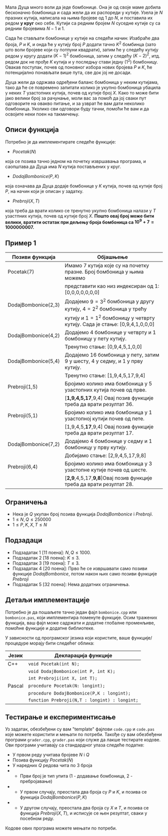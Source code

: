 Мала Дуца много воли да једе бомбонице. Она је од своје маме добила бесконачно бомбоница и сада жели да их распореди у кутије.
Узела је $N$ празних кутија, написала на њима бројеве од $1$ до $N$, и поставила их редом **у круг** око себе. Кутији са редним бројем $N$ суседне кутије су са редним бројевима $N-1$ и $1$. 

Сада ће стављати бомбонице у кутије на следећи начин: Изабраће два броја, $P$ и $K$, и онда ће у кутију број $P$ додати тачно $K^2$ бомбинца (зато што воли бројеве који су потпуни квадрати), затим ће у следећу кутију редом у кругу додати $(K-1)^2$ бомбоница, затим у следећу $(K-2)^2$, итд. редом док не прође $K$ кутија и у последњу стави једну ($1^2$) бомбоницу. 
Овакав поступак, почев од поновног избора нових бројева $P$ и $K$, ће потенцијално понављати више пута, све док јој не досади.

Дуца жели да одржава одређени баланс бомбоница у неким кутијама, тако да ће се повремено запитати колико је укупно бомбоница убацила у неких $T$ узастопних кутија, почев од кутије број $X$. Како то може бити јако велики број за рачунање, моли вас за помоћ да јој сваки пут одговорите на овакво питање, и за узврат ће вам дати неколико бомбоница. Уколико сви одговори буду тачни, помоћи ће вам и да освојите неки поен на такмичењу.

## Описи функција
Потребно је да имплементирате следеће функције:

* $Pocetak(N)$

која се позива тачно једном на почетку извршавања програма, и саопштава да Дуца има $N$ кутија постављених у круг.

* $DodajBombonice(P,K)$

која означава да Дуца додаје бомбонице у $K$ кутија, почев од кутије број $P$, на начин који је описан у задатку.

* $Prebroji(X,T)$

која треба да врати колико се тренутно укупно бомбоница налази у $Т$ узастпних кутија, почев од кутије број $X$.
**Пошто овај број може бити велики, вратити остатак при дељењу броја бомбоница са $10^9 + 7 = 1000000007$.**

## Пример 1

| Позиви функција  		| Објашњење				                                                       		  	| 
| --------------------- | --------------------------------------------------------------------------------------|
| Pocetak(7)       		| Имамо 7 кутија које су на почетку празне. Број бомбоница у њима можемо 				|
|						| представити као низ индексиран од 1:  [0,0,0,0,0,0,0]									|
| DodajBombonice(2,3)	| Додајемо $9=3^2$ бомбоница у другу кутију, $4=2^2$ бомбоница у трећу 					|
|						| кутију и $1=1^2$ бомбоницу у четврту кутију. Сада је стање: [0,9,4,1,0,0,0] 			|
| DodajBombonice(4,2)	| Додајемо $4$ бомбонице у четврту и $1$ бомбоницу у пету кутију. 						|
|						| Тренутно стање: [0,9,4,5,1,0,0]  														|
| DodajBombonice(5,4)	| Додајемо $16$ бомбоница у пету, затим $9$ у шесту, $4$ у седму, и $1$ у прву кутију. 	|
|						| Тренутно стање: [1,9,4,5,17,9,4]														|
| Prebroji(1,5)			| Бројимо колико има бомбоница у 5 узастопних кутија почев од прве. 					|
|						| [**1,9,4,5,17**,9,4] Овај позив функције треба да врати резултат 36.					|
| Prebroji(5,1)			| Бројимо колико има бомбоница у 1 узастопној кутији почев од пете.  		 			|
|						| [1,9,4,5,**17**,9,4] Овај позив функције треба да врати резултат 17.					|
| DodajBombonice(7,2)	| Додајемо $4$ бомбонице у седму и $1$ бомбоницу у прву кутију. 						|
|						| Добијамо стање: [2,9,4,5,17,9,8] 											 			|
| Prebroji(6,4)			| Бројимо колико има бомбоница у $3$ узастопне кутије почев од шесте.					|
|						| [**2,9**,4,5,17,**9,8**]Овај позив функције треба да врати резултат 28.				|


## Ограничења

+ Нека је $Q$ укупан број позива функција $DodajBombonice$ i $Prebroji$.
+ $1 \leq N, Q \leq 250000$
+ $1 \leq P,K,X,T \leq N$

## Подзадаци

+ Подзадатак 1 [11 поена]: $N, Q \leq 1000$.
+ Подзадатак 2 [18 поена]: $K \leq 3$.
+ Подзадатак 3 [19 поена]: $T \leq 3$.
+ Подзадатак 4 [20 поена]: Прво ће се извршавати само позиви функције $DodajBombonice$, потом након њих само позиви функције $Prebroji$
+ Подзадатак 5 [32 поена]: Нема додатних ограничења.

## Детаљи имплементације
Потребно је да пошаљете тачно један фајл `bombonice.cpp` или `bombonice.pas`, који имплементира поменуте функције. Осим тражених функција, ваш фајл може садржати и додатне глобалне променљиве, помоћне функције и додатне библиотеке.

У зависности од програмског језика који користите, ваше функције/процедуре морају бити следећег облика:

| Језик   | Декларација функције                              | 
| ------- | ------------------------------------------------- |
| C++     | `void Pocetak(int N);`   						  |
|		  | `void DodajBombonice(int P, int K);`			  | 
|		  | `int Prebroji(int X, int T);`					  |						
| Pascal  | `procedure Pocetak(N: longint);`				  |
|		  |	`procedure DodajBombonice(P,K : longint);`		  |
|		  | `function Prebroji(N,T : longint) : longint;`	  |

## Тестирање и експериментисање
Уз задатак, обезбеђени су вам "template" фајлови `code.cpp` и `code.pas` које можете користити и мењати по потреби. Такође су вам обезбеђени програми `grader.cpp`, `grader.pas` који служе да лакше тестирате кодове. Ови програми учитавају са стандардног улаза следеће податке:

+ У првом реду учитава бројеве $N$ i $Q$
+ Позива функцију $Pocetak(N)$
+ У наредних $Q$ редова чита по 3 броја
+ + Први број је тип упита (1 - додавање бомбоница, 2 - пребројавање)
+ + У првом случају, преостала два броја су $P$ и $K$, и позива се функција $DodajBombonice(P,K)$
+ + У другом случају, преостала два броја су $X$ и $T$, и позива се функција $Prebroji(X,T)$, и исписује се њен резултат, сваки у посебном реду.

Кодове ових програма можете мењати по потреби.
